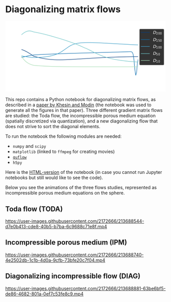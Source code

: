 # Diagonalizing matrix flows

![Evolution of diagonals for Toda](images/gradient_flow_N_256_toda_diagonals.png)

This repo contains a Python notebook for diagonalizing matrix flows, as described in a [paper by Khesin and Modin](https://arxiv.org/abs/2207.10214) (the notebook was used to generate all the figures in that paper). Three different gradient matrix flows are studied: the Toda flow, the incompressible porous medium equation (spatially discretized via quantization), and a new diagonalizing flow that does not strive to sort the diagonal elements.

To run the notebook the following modules are needed:
- `numpy` and `scipy`
- `matplotlib` (linked to `ffmpeg` for creating movies)
- [`quflow`](https://github.com/klasmodin/quflow)
- `h5py`

Here is the [HTML-version](diagonalizing-flows.html) of the notebook (in case you cannot run Jupyter notebooks but still would like to see the code).

Below you see the animations of the three flows studies, represented as incompressible porous medium equations on the sphere.

## Toda flow (TODA)

https://user-images.githubusercontent.com/2172666/213688544-d7e0b413-cde8-40b5-b7ba-6c9688c71e8f.mp4

## Incompressible porous medium (IPM)

https://user-images.githubusercontent.com/2172666/213688740-4e2502db-1c1b-4d0a-9cfb-73bfe20c7f04.mp4

## Diagonalizing incompressible flow (DIAG)

https://user-images.githubusercontent.com/2172666/213688881-63be6bf5-de86-4682-801a-0ef7c53fe8c9.mp4

